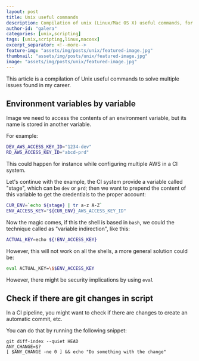 ```yaml
---
layout: post
title: Unix useful commands
description: Compilation of unix (Linux/Mac OS X) useful commands, for instance, getting env variables by variables
author-id: "galera"
categories: [unix,scripting]
tags: [unix,scripting,linux,macosx]
excerpt_separator: <!--more-->
feature-img: "assets/img/posts/unix/featured-image.jpg"
thumbnail: "assets/img/posts/unix/featured-image.jpg"
image: "assets/img/posts/unix/featured-image.jpg"
---
```

<p>This article is a compilation of Unix useful commands to solve multiple issues found in my career.</p>
<p><!--more--></p>
<h2>Environment variables by variable</h2>

Image we need to access the contents of an environment variable, but its name is stored in another variable.

For example:
```bash
DEV_AWS_ACCESS_KEY_ID="1234-dev"
RD_AWS_ACCESS_KEY_ID="abcd-prd"
```
This could happen for instance while configuring multiple AWS in a CI system. 

Let's continue with the example, the CI system provide a variable called "stage", which can be `dev` or `prd`; then we want to prepend the content of this variable to get the credentials to the proper account:

```bash
CUR_ENV=`echo ${stage} | tr a-z A-Z`
ENV_ACCESS_KEY="${CUR_ENV}_AWS_ACCESS_KEY_ID"
```

Now the magic comes, if this the shell is based in `bash`, we could the technique called as "variable indirection", like this:

```bash
ACTUAL_KEY=echo ${!ENV_ACCESS_KEY}
```

However, this will not work on all the shells, a more general solution could be:

```bash
eval ACTUAL_KEY=\$$ENV_ACCESS_KEY
```

However, there might be security implications by using `eval`

<h2>Check if there are git changes in script</h2>

In a CI pipeline, you might want to check if there are changes to create an automatic commit, etc.

You can do that by running the following snippet:

```
git diff-index --quiet HEAD
ANY_CHANGE=$?
[ $ANY_CHANGE -ne 0 ] && echo "Do something with the change"
```